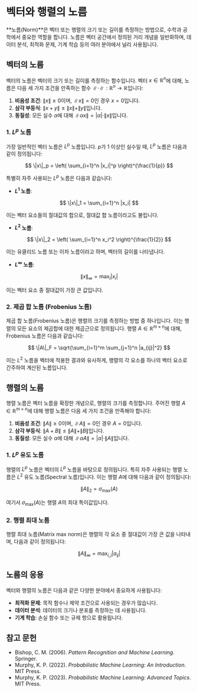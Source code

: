 # 벡터와 행렬의 노름

**노름(Norm)**은 벡터 또는 행렬의 크기 또는 길이를 측정하는 방법으로, 수학과 공학에서 중요한 역할을 합니다. 노름은 벡터 공간에서 정의된 거리 개념을 일반화하며, 데이터 분석, 최적화 문제, 기계 학습 등의 여러 분야에서 널리 사용됩니다.

## 벡터의 노름

벡터의 노름은 벡터의 크기 또는 길이를 측정하는 함수입니다. 벡터 $x \in \mathbb{R}^n$에 대해, 노름은 다음 세 가지 조건을 만족하는 함수 $\| \cdot \| : \mathbb{R}^n \rightarrow \mathbb{R}$입니다:

1. **비음성 조건**: $\|x\| \geq 0$이며, $\|x\| = 0$인 경우 $x = 0$입니다.
2. **삼각 부등식**: $\|x + y\| \leq \|x\| + \|y\|$입니다.
3. **동질성**: 모든 실수 $\alpha$에 대해 $\|\alpha x\| = |\alpha| \cdot \|x\|$입니다.

### 1. $L^p$ 노름

가장 일반적인 벡터 노름은 $L^p$ 노름입니다. $p$가 1 이상인 실수일 때, $L^p$ 노름은 다음과 같이 정의됩니다:

$$
\|x\|_p = \left( \sum_{i=1}^n |x_i|^p \right)^{\frac{1}{p}}
$$

특별히 자주 사용되는 $L^p$ 노름은 다음과 같습니다:

- **$L^1$ 노름**: 

$$
\|x\|_1 = \sum_{i=1}^n |x_i|
$$

  이는 벡터 요소들의 절대값의 합으로, 절대값 합 노름이라고도 불립니다.

- **$L^2$ 노름**: 

$$
\|x\|_2 = \left( \sum_{i=1}^n x_i^2 \right)^{\frac{1}{2}}
$$

  이는 유클리드 노름 또는 이차 노름이라고 하며, 벡터의 길이를 나타냅니다.

- **$L^\infty$ 노름**: 

$$
\|x\|_\infty = \max_i |x_i|
$$

  이는 벡터 요소 중 절대값이 가장 큰 값입니다.

### 2. 제곱 합 노름 (Frobenius 노름)

제곱 합 노름(Frobenius 노름)은 행렬의 크기를 측정하는 방법 중 하나입니다. 이는 행렬의 모든 요소의 제곱합에 대한 제곱근으로 정의됩니다. 행렬 $A \in \mathbb{R}^{m \times n}$에 대해, Frobenius 노름은 다음과 같습니다:

$$
\|A\|_F = \sqrt{\sum_{i=1}^m \sum_{j=1}^n |a_{ij}|^2}
$$

이는 $L^2$ 노름을 벡터에 적용한 결과와 유사하게, 행렬의 각 요소를 하나의 벡터 요소로 간주하여 계산된 노름입니다.

## 행렬의 노름

행렬 노름은 벡터 노름을 확장한 개념으로, 행렬의 크기를 측정합니다. 주어진 행렬 $A \in \mathbb{R}^{m \times n}$에 대해 행렬 노름은 다음 세 가지 조건을 만족해야 합니다:

1. **비음성 조건**: $\|A\| \geq 0$이며, $\|A\| = 0$인 경우 $A = 0$입니다.
2. **삼각 부등식**: $\|A + B\| \leq \|A\| + \|B\|$입니다.
3. **동질성**: 모든 실수 $\alpha$에 대해 $\|\alpha A\| = |\alpha| \cdot \|A\|$입니다.

### 1. $L^p$ 유도 노름

행렬의 $L^p$ 노름은 벡터의 $L^p$ 노름을 바탕으로 정의됩니다. 특히 자주 사용되는 행렬 노름은 $L^2$ 유도 노름(Spectral 노름)입니다. 이는 행렬 $A$에 대해 다음과 같이 정의됩니다:

$$
\|A\|_2 = \sigma_{\text{max}}(A)
$$

여기서 $\sigma_{\text{max}}(A)$는 행렬 $A$의 최대 특이값입니다.

### 2. 행렬 최대 노름

행렬 최대 노름(Matrix max norm)은 행렬의 각 요소 중 절대값이 가장 큰 값을 나타내며, 다음과 같이 정의됩니다:

$$
\|A\|_{\infty} = \max_{i,j} |a_{ij}|
$$

## 노름의 응용

벡터와 행렬의 노름은 다음과 같은 다양한 분야에서 중요하게 사용됩니다:

- **최적화 문제**: 목적 함수나 제약 조건으로 사용되는 경우가 많습니다.
- **데이터 분석**: 데이터의 크기나 분포를 측정하는 데 사용됩니다.
- **기계 학습**: 손실 함수 또는 규제 항으로 활용됩니다.

## 참고 문헌

- Bishop, C. M. (2006). *Pattern Recognition and Machine Learning*. Springer.
- Murphy, K. P. (2022). *Probabilistic Machine Learning: An Introduction*. MIT Press.
- Murphy, K. P. (2023). *Probabilistic Machine Learning: Advanced Topics*. MIT Press.
